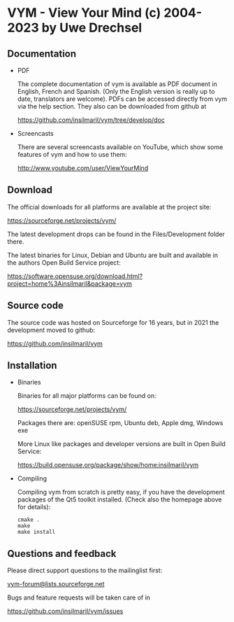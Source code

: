 VYM - View Your Mind (c) 2004-2023 by Uwe Drechsel
==================================================

Documentation
-------------

* PDF

    The complete documentation of vym is available as PDF document in
    English, French and Spanish. (Only the English version is really up
    to date, translators are welcome). PDFs can be accessed directly from
    vym via the help section. They also can be downloaded from github at

    https://github.com/insilmaril/vym/tree/develop/doc

* Screencasts

    There are several screencasts available on YouTube, which show some
    features of vym and how to use them:

    http://www.youtube.com/user/ViewYourMind


Download
--------

The official downloads for all platforms are available at the project
site:

https://sourceforge.net/projects/vym/

The latest development drops can be found in the Files/Development folder there.

The latest binaries for Linux, Debian and Ubuntu are built and available in the authors
Open Build Service project:

https://software.opensuse.org/download.html?project=home%3Ainsilmaril&package=vym


Source code
-----------

The source code was hosted on Sourceforge for 16 years, but in
2021 the development moved to github:

https://github.com/insilmaril/vym


Installation
------------

* Binaries

    Binaries for all major platforms can be found on:

    https://sourceforge.net/projects/vym/

    Packages there are: openSUSE rpm, Ubuntu deb, Apple dmg, Windows exe

    More Linux like packages and developer versions are built in 
    Open Build Service:

    https://build.opensuse.org/package/show/home:insilmaril/vym


* Compiling

    Compiling vym from scratch is pretty easy, if you have the
    development packages of the Qt5 toolkit installed. (Check also the
    homepage above for details):

      cmake .
      make
      make install


Questions and feedback
----------------------

Please direct support questions to the mailinglist first:

  vym-forum@lists.sourceforge.net

Bugs and feature requests will be taken care of in

  https://github.com/insilmaril/vym/issues

